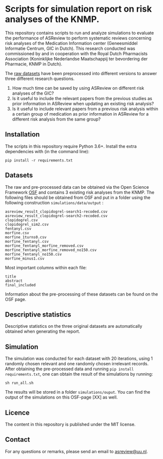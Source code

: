 # Scripts for simulation report on risk analyses of the KNMP.
This repository contains scripts to run and analyze simulations to evaluate the performance of ASReview to perform systematic reviews concerning risk analyses of the Medication Information center (Geneesmiddel Informatie Centrum, GIC in Dutch). This research conducted was commissioned by and in cooperation with the Royal Dutch Pharmacists Association (Koninklijke Nederlandse Maatschappij ter bevordering der Pharmacie, KNMP in Dutch).

The [raw datasets](https://osf.io/f7mev/) have been preprocessed into different versions to answer three different research questions.

1. How much time can be saved by using ASReview on different risk analyses of the GIC?
2. Is it useful to include the relevant papers from the previous studies as prior information in ASReview when updating an existing risk analysis?
3. Is it useful to include relevant papers from a previous risk analysis within a certain group of medication as prior information in ASReview for a different risk analysis from the same group?

## Installation

The scripts in this repository require Python 3.6+. Install the extra dependencies with (in the command line):

```
pip install -r requirements.txt
```

## Datasets

The raw and pre-processed data can be obtained via the Open Science Framework [OSF](https://osf.io/f7mev/) and contains 3 existing risk analyses from the KNMP. The following files should be obtained from OSF and put in a folder using the following construction `simulations/data/output` :

```
asreview_result_clopidogrel-search1-recoded.csv
asreview_result_clopidogrel-search2-recoded.csv
clopidogrel.csv
clopidogrel_sim2.csv
fentanyl.csv
morfine.csv
morfine_1turns0.csv
morfine_fentanyl.csv
morfine_fentanyl_morfine_removed.csv
morfine_fentanyl_morfine_removed_no150.csv
morfine_fentanyl_no150.csv
morfine_minus1.csv
```

Most important columns within each file:

```
title
abstract
final_included
```

Information about the pre-processing of these datasets can be found on the OSF page.

## Descriptive statistics

Descriptive statistics on the three original datasets are automatically obtained when generating the report.

## Simulation

The simulation was conducted for each dataset with 20 iterations, using 1 randomly chosen relevant and one randomly chosen irrelevant records.
After obtaining the pre-processed data and running `pip install requirements.txt`, one can obtain the result of the simulations by running:

```
sh run_all.sh
```

The results will be stored in a folder `simulations/ouput`. You can find the output of the simulations on this OSF-page [XX] as well.

## Licence

The content in this repository is published under the MIT license.

## Contact

For any questions or remarks, please send an email to asreview@uu.nl.
